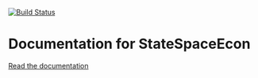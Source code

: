 [![Build Status](https://travis-ci.org/bankofcanada/DocsEcon.jl.svg?branch=master)](https://travis-ci.org/bankofcanada/DocsEcon.jl)

# Documentation for StateSpaceEcon

[Read the documentation](https://bbejanov.github.io/DocsEconTest.jl/dev/)
